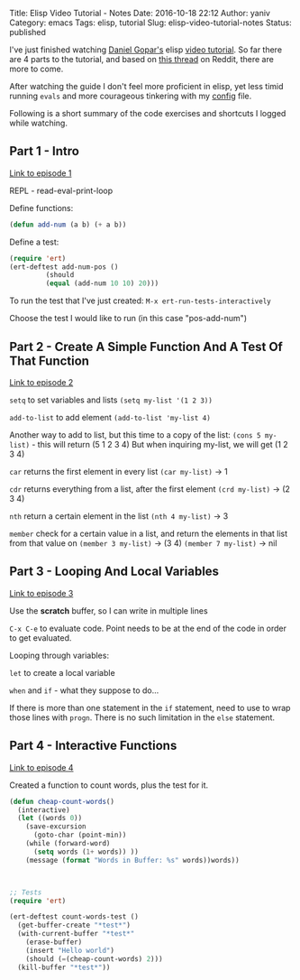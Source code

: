 Title: Elisp Video Tutorial - Notes
Date: 2016-10-18 22:12
Author: yaniv
Category: emacs
Tags: elisp, tutorial
Slug: elisp-video-tutorial-notes
Status: published

I've just finished watching [Daniel Gopar's](http://www.pygopar.com/)
elisp [video tutorial](https://www.youtube.com/watch?list=PL3kg5TcOuFlpyqiZspzlkk6Ro66nQdESz&params=OAFIAVgB&v=CH0RUrO_oww&mode=NORMAL&app=desktop). So far there are 4 parts to the tutorial, and based on [this thread](https://www.reddit.com/r/emacs/comments/5542rm/made_some_elisp_videos/?) on Reddit, there are more to come.

After watching the guide I don't feel more proficient in elisp, yet less timid running `evals` and more courageous tinkering with my [config](https://github.com/yanivdll/.emacs.d/blob/master/config.org) file.

Following is a short summary of the code exercises and shortcuts I
logged while watching.

## Part 1 - Intro

[Link to episode 1](https://www.youtube.com/watch?list=PL3kg5TcOuFlpyqiZspzlkk6Ro66nQdESz&params=OAFIAVgB&v=CH0RUrO_oww&mode=NORMAL&app=desktop)

REPL - read-eval-print-loop

Define functions:

``` lisp
(defun add-num (a b) (+ a b))
```


Define a test:


``` lisp
(require 'ert)
(ert-deftest add-num-pos ()
         (should
         (equal (add-num 10 10) 20)))
```


To run the test that I've just created:
`M-x ert-run-tests-interactively`

Choose the test I would like to run (in this case "pos-add-num")

## Part 2 - Create A Simple Function And A Test Of That Function 

[Link to episode 2](https://www.youtube.com/watch?list=PL3kg5TcOuFlpyqiZspzlkk6Ro66nQdESz&params=OAFIAVgB&v=CH0RUrO_oww&mode=NORMAL&app=desktop)

`setq` to set variables and lists `(setq my-list '(1 2 3))`

`add-to-list` to add element `(add-to-list 'my-list 4)`

Another way to add to list, but this time to a copy of the list:
`(cons 5 my-list)` - this will return (5 1 2 3 4) But when inquiring
my-list, we will get (1 2 3 4)

`car` returns the first element in every list `(car my-list)` -&gt; 1

`cdr` returns everything from a list, after the first element
`(crd my-list)` -&gt; (2 3 4)

`nth` return a certain element in the list `(nth 4 my-list)` -&gt; 3

`member` check for a certain value in a list, and return the elements in
that list from that value on `(member 3 my-list)` -&gt; (3 4)
`(member 7 my-list)` -&gt; nil

## Part 3 - Looping And Local Variables

[Link to episode 3](https://www.youtube.com/watch?v=VqCSbDqHziM&list=PL3kg5TcOuFlpyqiZspzlkk6Ro66nQdESz&index=3)
</p>

Use the **scratch** buffer, so I can write in multiple lines

`C-x C-e` to evaluate code. Point needs to be at the end of the code in
order to get evaluated.

Looping through variables:

`let` to create a local variable

`when` and `if` - what they suppose to do...

If there is more than one statement in the `if` statement, need to use
to wrap those lines with `progn`. There is no such limitation in the
`else` statement.

## Part 4 - Interactive Functions

[Link to episode 4](https://www.youtube.com/watch?v=KwBRpS9Bs4U&index=4&list=PL3kg5TcOuFlpyqiZspzlkk6Ro66nQdESz)

Created a function to count words, plus the test for it.



``` lisp
(defun cheap-count-words()
  (interactive)
  (let ((words 0))
    (save-excursion
      (goto-char (point-min))
    (while (forward-word)
      (setq words (1+ words)) ))
    (message (format "Words in Buffer: %s" words))words))



;; Tests
(require 'ert)

(ert-deftest count-words-test ()
  (get-buffer-create "*test*")
  (with-current-buffer "*test*"
    (erase-buffer)
    (insert "Hello world")
    (should (=(cheap-count-words) 2)))
  (kill-buffer "*test*"))
```